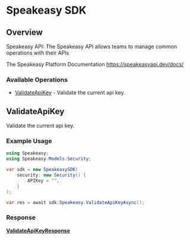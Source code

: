 # Speakeasy SDK

## Overview

Speakeasy API: The Speakeasy API allows teams to manage common operations with their APIs

The Speakeasy Platform Documentation
<https://speakeasyapi.dev/docs/>
### Available Operations

* [ValidateApiKey](#validateapikey) - Validate the current api key.

## ValidateApiKey

Validate the current api key.

### Example Usage

```csharp
using Speakeasy;
using Speakeasy.Models.Security;

var sdk = new SpeakeasySDK(
    security: new Security() {
        APIKey = "",
    }
);

var res = await sdk.Speakeasy.ValidateApiKeyAsync();
```


### Response

**[ValidateApiKeyResponse](../../Models/Speakeasy/ValidateApiKeyResponse.md)**

